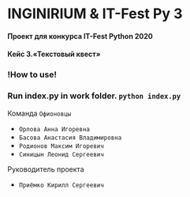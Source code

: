# INGINIRIUM & IT-Fest Py 3
#### Проект для конкурса IT-Fest Python 2020
#### Кейс 3.«Текстовый квест»

### !How to use!
### Run index.py in work folder. `python index.py`

Команда `Офионовцы`
- `Орлова Анна Игоревна`
- `Басова Анастасия Владимировна`
- `Родионов Максим Игоревич`
- `Синицын Леонид Сергеевич`

Руководитель проекта
- `Приёмко Кирилл Сергеевич`
